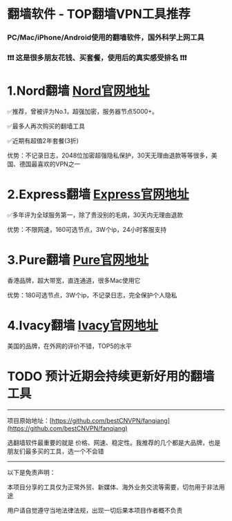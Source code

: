 # 翻墙软件 - TOP翻墙VPN工具推荐
### PC/Mac/iPhone/Android使用的翻墙软件，国外科学上网工具
### ❗❗❗ 这是很多朋友花钱、买套餐，使用后的真实感受排名 ❗❗❗

# 1.Nord翻墙   [Nord官网地址](http://get.affiliatescn.net/aff_c?offer_id=153&aff_id=38201&url_id=613&aff_sub=best&aff_click_id=fanqiang)
✅推荐，曾被评为No.1，超强加密，服务器节点5000+。

✅最多人再次购买的翻墙工具

✅近期有超值2年套餐(3折)

优势：不记录日志，2048位加密超强隐私保护，30天无理由退款等等很多，美国、德国最喜欢的VPN之一

# 2.Express翻墙 [Express官网地址](https://www.xvbelink.com/?a_fid=tizi_vpn&chan=best&data1=fanqiang)
✅多年评为全球服务第一，除了贵没别的毛病，30天内无理由退款

优势：不限网速，160可选节点，3W个ip，24小时客服支持

# 3.Pure翻墙 [Pure官网地址](https://billing.purevpn.com/aff.php?aff=42611&data1=best&data2=fanqiang)
香港品牌，超大带宽，直连通道，很多Mac使用它

优势：180可选节点，3W个ip，不记录日志，完全保护个人隐私

# 4.Ivacy翻墙 [Ivacy官网地址](https://www.ivacykodi.com/easter-deal-2020/?aff=91814&data1=best&data2=fanqiang)
美国的品牌，在外网的评价不错，TOP5的水平

# TODO 预计近期会持续更新好用的翻墙工具

----

项目原始地址：[https://github.com/bestCNVPN/fanqiang](https://github.com/bestCNVPN/fanqiang)

选翻墙软件最重要的就是 价格、网速、稳定性。我推荐的几个都是大品牌，也是朋友们最多买的工具，选一个不会错

----

以下是免责声明：

本项目分享的工具仅为正常外贸、新媒体、海外业务交流等需要，切勿用于非法用途

用户请自觉遵守当地法律法规，出现一切后果本项目作者概不负责

